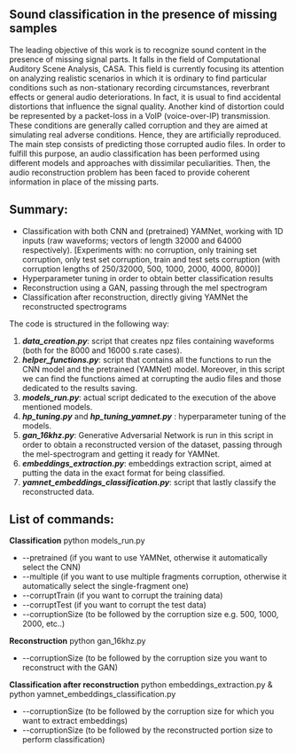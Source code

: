 ## Sound classification in the presence of missing samples

The leading objective of this work is to recognize sound content in the presence of missing signal parts. It falls in the field of Computational Auditory Scene Analysis, CASA. This field is currently focusing its attention on analyzing realistic scenarios in which it is ordinary to find particular conditions such as non-stationary recording circumstances, reverbrant effects or general audio deteriorations. In fact, it is usual to find accidental distortions that influence the signal quality. Another kind of distortion could be represented by a packet-loss in a VoIP (voice-over-IP) transmission. These conditions are generally called corruption and they are aimed at simulating real adverse conditions. Hence, they are artificially reproduced. The main step consists of predicting those corrupted audio files. In order to fulfill this purpose, an audio classification has been performed using different models and approaches with dissimilar peculiarities. Then, the audio reconstruction problem has been faced to provide coherent information in place of the missing parts. 

## Summary:
* Classification with both CNN and (pretrained) YAMNet, working with 1D inputs (raw waveforms; vectors of length 32000 and 64000 respectively).
[Experiments with: no corruption, only training set corruption, only test set corruption, train and test sets corruption (with corruption lengths of 250/32000, 500, 1000, 2000, 4000, 8000)]
* Hyperparameter tuning in order to obtain better classification results 
* Reconstruction using a GAN, passing through the mel spectrogram
* Classification after reconstruction, directly giving YAMNet the reconstructed spectrograms 

The code is structured in the following way:
1. ***data_creation.py***: script that creates npz files containing waveforms (both for the 8000 and 16000 s.rate cases).
2. ***helper_functions.py***: script that contains all the functions to run the CNN model and the pretrained (YAMNet) model. Moreover, in this script we can find the functions aimed at corrupting the audio files and those dedicated to the results saving. 
3. ***models_run.py***: actual script dedicated to the execution of the above mentioned models. 
4. ***hp_tuning.py*** and ***hp_tuning_yamnet.py*** : hyperparameter tuning of the models.
5. ***gan_16khz.py***: Generative Adversarial Network is run in this script in order to obtain a reconstructed version of the dataset, passing through the mel-spectrogram and getting it ready for YAMNet. 
6. ***embeddings_extraction.py***: embeddings extraction script, aimed at putting the data in the exact format for being classified. 
7. ***yamnet_embeddings_classification.py***: script that lastly classify the reconstructed data. 

## List of commands: 
**Classification**
python models_run.py 
- --pretrained (if you want to use YAMNet, otherwise it automatically select the CNN) 
- --multiple (if you want to use multiple fragments corruption, otherwise it automatically select the single-fragment one)
- --corruptTrain (if you want to corrupt the training data)
- --corruptTest (if you want to corrupt the test data)
- --corruptionSize (to be followed by the corruption size e.g. 500, 1000, 2000, etc..)

**Reconstruction**
python gan_16khz.py
- --corruptionSize (to be followed by the corruption size you want to reconstruct with the GAN)

**Classification after reconstruction**
python embeddings_extraction.py & python yamnet_embeddings_classification.py 
- --corruptionSize (to be followed by the corruption size for which you want to extract embeddings)
- --corruptionSize (to be followed by the reconstructed portion size to perform classification)
